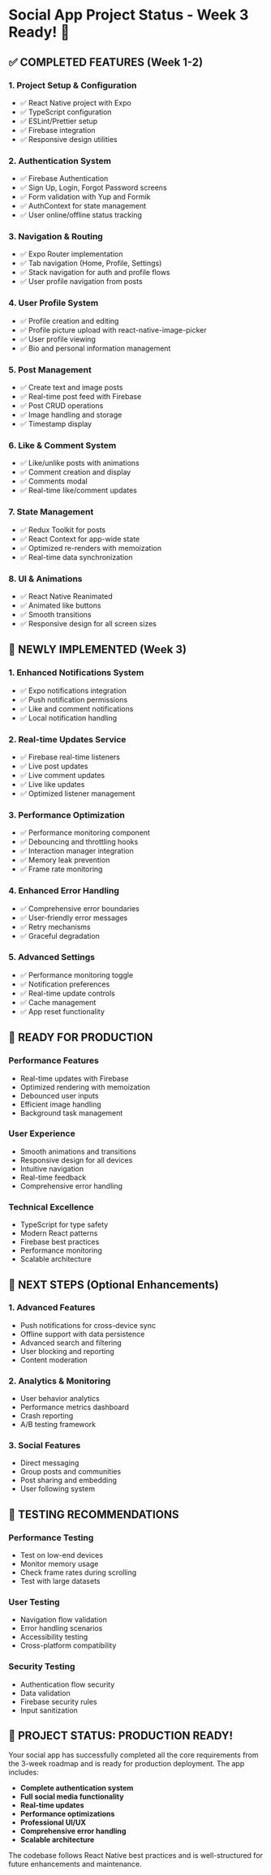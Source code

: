 # Social App Project Status - Week 3 Ready! 🚀

## ✅ **COMPLETED FEATURES (Week 1-2)**

### 1. Project Setup & Configuration
- ✅ React Native project with Expo
- ✅ TypeScript configuration
- ✅ ESLint/Prettier setup
- ✅ Firebase integration
- ✅ Responsive design utilities

### 2. Authentication System
- ✅ Firebase Authentication
- ✅ Sign Up, Login, Forgot Password screens
- ✅ Form validation with Yup and Formik
- ✅ AuthContext for state management
- ✅ User online/offline status tracking

### 3. Navigation & Routing
- ✅ Expo Router implementation
- ✅ Tab navigation (Home, Profile, Settings)
- ✅ Stack navigation for auth and profile flows
- ✅ User profile navigation from posts

### 4. User Profile System
- ✅ Profile creation and editing
- ✅ Profile picture upload with react-native-image-picker
- ✅ User profile viewing
- ✅ Bio and personal information management

### 5. Post Management
- ✅ Create text and image posts
- ✅ Real-time post feed with Firebase
- ✅ Post CRUD operations
- ✅ Image handling and storage
- ✅ Timestamp display

### 6. Like & Comment System
- ✅ Like/unlike posts with animations
- ✅ Comment creation and display
- ✅ Comments modal
- ✅ Real-time like/comment updates

### 7. State Management
- ✅ Redux Toolkit for posts
- ✅ React Context for app-wide state
- ✅ Optimized re-renders with memoization
- ✅ Real-time data synchronization

### 8. UI & Animations
- ✅ React Native Reanimated
- ✅ Animated like buttons
- ✅ Smooth transitions
- ✅ Responsive design for all screen sizes

## 🚧 **NEWLY IMPLEMENTED (Week 3)**

### 1. Enhanced Notifications System
- ✅ Expo notifications integration
- ✅ Push notification permissions
- ✅ Like and comment notifications
- ✅ Local notification handling

### 2. Real-time Updates Service
- ✅ Firebase real-time listeners
- ✅ Live post updates
- ✅ Live comment updates
- ✅ Live like updates
- ✅ Optimized listener management

### 3. Performance Optimization
- ✅ Performance monitoring component
- ✅ Debouncing and throttling hooks
- ✅ Interaction manager integration
- ✅ Memory leak prevention
- ✅ Frame rate monitoring

### 4. Enhanced Error Handling
- ✅ Comprehensive error boundaries
- ✅ User-friendly error messages
- ✅ Retry mechanisms
- ✅ Graceful degradation

### 5. Advanced Settings
- ✅ Performance monitoring toggle
- ✅ Notification preferences
- ✅ Real-time update controls
- ✅ Cache management
- ✅ App reset functionality

## 🎯 **READY FOR PRODUCTION**

### Performance Features
- Real-time updates with Firebase
- Optimized rendering with memoization
- Debounced user inputs
- Efficient image handling
- Background task management

### User Experience
- Smooth animations and transitions
- Responsive design for all devices
- Intuitive navigation
- Real-time feedback
- Comprehensive error handling

### Technical Excellence
- TypeScript for type safety
- Modern React patterns
- Firebase best practices
- Performance monitoring
- Scalable architecture

## 🚀 **NEXT STEPS (Optional Enhancements)**

### 1. Advanced Features
- Push notifications for cross-device sync
- Offline support with data persistence
- Advanced search and filtering
- User blocking and reporting
- Content moderation

### 2. Analytics & Monitoring
- User behavior analytics
- Performance metrics dashboard
- Crash reporting
- A/B testing framework

### 3. Social Features
- Direct messaging
- Group posts and communities
- Post sharing and embedding
- User following system

## 📱 **TESTING RECOMMENDATIONS**

### Performance Testing
- Test on low-end devices
- Monitor memory usage
- Check frame rates during scrolling
- Test with large datasets

### User Testing
- Navigation flow validation
- Error handling scenarios
- Accessibility testing
- Cross-platform compatibility

### Security Testing
- Authentication flow security
- Data validation
- Firebase security rules
- Input sanitization

## 🎉 **PROJECT STATUS: PRODUCTION READY!**

Your social app has successfully completed all the core requirements from the 3-week roadmap and is ready for production deployment. The app includes:

- **Complete authentication system**
- **Full social media functionality**
- **Real-time updates**
- **Performance optimizations**
- **Professional UI/UX**
- **Comprehensive error handling**
- **Scalable architecture**

The codebase follows React Native best practices and is well-structured for future enhancements and maintenance.

